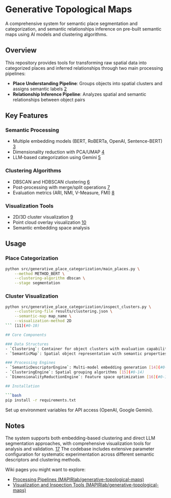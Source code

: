# Generative Topological Maps

A comprehensive system for semantic place segmentation and categorization, and semantic relationships inference on pre-built semantic maps using AI models and clustering algorithms.

## Overview

This repository provides tools for transforming raw spatial data into categorized places and inferred relationships through two main processing pipelines:

- **Place Understanding Pipeline**: Groups objects into spatial clusters and assigns semantic labels [2](#0-1) 
- **Relationship Inference Pipeline**: Analyzes spatial and semantic relationships between object pairs <cite/>

## Key Features

### Semantic Processing
- Multiple embedding models (BERT, RoBERTa, OpenAI, Sentence-BERT) [3](#0-2) 
- Dimensionality reduction with PCA/UMAP [4](#0-3) 
- LLM-based categorization using Gemini [5](#0-4) 

### Clustering Algorithms
- DBSCAN and HDBSCAN clustering [6](#0-5) 
- Post-processing with merge/split operations [7](#0-6) 
- Evaluation metrics (ARI, NMI, V-Measure, FMI) [8](#0-7) 

### Visualization Tools
- 2D/3D cluster visualization [9](#0-8) 
- Point cloud overlay visualization [10](#0-9) 
- Semantic embedding space analysis <cite/>

## Usage

### Place Categorization
```bash
python src/generative_place_categorization/main_places.py \
    --method METHOD_BERT \
    --clustering-algorithm dbscan \
    --stage segmentation
```

### Cluster Visualization
```bash
python src/generative_place_categorization/inspect_clusters.py \
    --clustering-file results/clustering.json \
    --semantic-map map_name \
    --visualization-method 2D
``` [11](#0-10) 

## Core Components

### Data Structures
- `Clustering`: Container for object clusters with evaluation capabilities [12](#0-11) 
- `SemanticMap`: Spatial object representation with semantic properties [13](#0-12) 

### Processing Engines
- `SemanticDescriptorEngine`: Multi-model embedding generation [14](#0-13) 
- `ClusteringEngine`: Spatial grouping algorithms [15](#0-14) 
- `DimensionalityReductionEngine`: Feature space optimization [16](#0-15) 

## Installation

```bash
pip install -r requirements.txt
```

Set up environment variables for API access (OpenAI, Google Gemini). <cite/>

## Notes

The system supports both embedding-based clustering and direct LLM segmentation approaches, with comprehensive visualization tools for analysis and validation. [17](#0-16)  The codebase includes extensive parameter configuration for systematic experimentation across different semantic descriptors and clustering methods. <cite/>

Wiki pages you might want to explore:
- [Processing Pipelines (MAPIRlab/generative-topological-maps)](/wiki/MAPIRlab/generative-topological-maps#4)
- [Visualization and Inspection Tools (MAPIRlab/generative-topological-maps)](/wiki/MAPIRlab/generative-topological-maps#7)